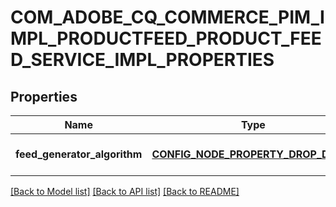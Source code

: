 # COM_ADOBE_CQ_COMMERCE_PIM_IMPL_PRODUCTFEED_PRODUCT_FEED_SERVICE_IMPL_PROPERTIES

## Properties
Name | Type | Description | Notes
------------ | ------------- | ------------- | -------------
**feed_generator_algorithm** | [**CONFIG_NODE_PROPERTY_DROP_DOWN**](configNodePropertyDropDown.md) |  | [optional] [default to null]

[[Back to Model list]](../README.md#documentation-for-models) [[Back to API list]](../README.md#documentation-for-api-endpoints) [[Back to README]](../README.md)



